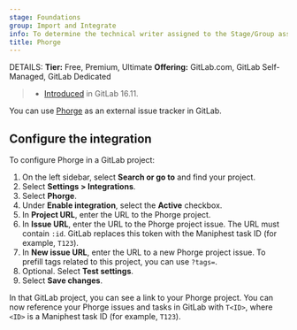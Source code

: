 ```yaml
---
stage: Foundations
group: Import and Integrate
info: To determine the technical writer assigned to the Stage/Group associated with this page, see https://handbook.gitlab.com/handbook/product/ux/technical-writing/#assignments
title: Phorge
---
```


DETAILS:
**Tier:** Free, Premium, Ultimate
**Offering:** GitLab.com, GitLab Self-Managed, GitLab Dedicated

> - [Introduced](https://gitlab.com/gitlab-org/gitlab/-/merge_requests/145863) in GitLab 16.11.

You can use [Phorge](https://we.phorge.it/) as an external issue tracker in GitLab.

## Configure the integration

To configure Phorge in a GitLab project:

1. On the left sidebar, select **Search or go to** and find your project.
1. Select **Settings > Integrations**.
1. Select **Phorge**.
1. Under **Enable integration**, select the **Active** checkbox.
1. In **Project URL**, enter the URL to the Phorge project.
1. In **Issue URL**, enter the URL to the Phorge project issue.
   The URL must contain `:id`. GitLab replaces this token with the Maniphest task ID (for example, `T123`).
1. In **New issue URL**, enter the URL to a new Phorge project issue.
   To prefill tags related to this project, you can use `?tags=`.
1. Optional. Select **Test settings**.
1. Select **Save changes**.

In that GitLab project, you can see a link to your Phorge project.
You can now reference your Phorge issues and tasks in GitLab with
`T<ID>`, where `<ID>` is a Maniphest task ID (for example, `T123`).
